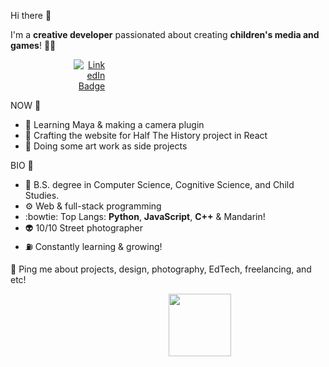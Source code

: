 Hi there 👋

I'm a **creative developer** passionated about creating **children's media and games**! 👶🏻

<div style='width:30%' align='right'>
    <div id="badges" style='width:50px;'>
      <a href="https://www.linkedin.com/in/mengqi-irina-wang-2290bb153/">
        <img src="https://img.shields.io/badge/LinkedIn-blue?style=for-the-badge&logo=linkedin&logoColor=white" alt="LinkedIn Badge"/>
      </a>
  </div>
</div>




NOW 🌱
- 🎦  Learning Maya & making a camera plugin
- 👀 Crafting the website for Half The History project in React
- 🌈 Doing some art work as side projects 


BIO 🍟
- 🧠 B.S. degree in Computer Science, Cognitive Science, and Child Studies. 
- ⚙️ Web & full-stack programming
- :bowtie: Top Langs: **Python**, **JavaScript**, **C++** & Mandarin! 
- 👽 10/10 Street photographer 
- ⛽ Constantly learning & growing!



💬 Ping me about projects, design, photography, EdTech, freelancing, and etc!
<div>
  <div style='width:70%'>
    <div id="header" align="right" >
      <img src="https://media.giphy.com/media/M9gbBd9nbDrOTu1Mqx/giphy.gif" width="100"/>
    </div>
  </div>
</div>


<!-- [![GitHub Streak](https://github-readme-streak-stats.herokuapp.com/?user=irina-wang)](https://git.io/streak-stats) -->

<!-- [![Top Langs](https://github-readme-stats.vercel.app/api/top-langs/?username=irina-wang&layout=compact&theme=vision-friendly-dark)](https://github.com/anuraghazra/github-readme-stats) -->